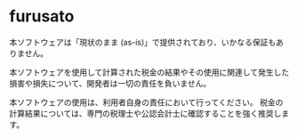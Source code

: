 # furusato

本ソフトウェアは「現状のまま (as-is)」で提供されており、いかなる保証もありません。

本ソフトウェアを使用して計算された税金の結果やその使用に関連して発生した損害や損失について、開発者は一切の責任を負いません。

本ソフトウェアの使用は、利用者自身の責任において行ってください。
税金の計算結果については、専門の税理士や公認会計士に確認することを強く推奨します。
